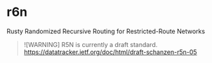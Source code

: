 # r6n

Rusty Randomized Recursive Routing for Restricted-Route Networks

> ![WARNING]
> R5N is currently a draft standard.
> https://datatracker.ietf.org/doc/html/draft-schanzen-r5n-05
